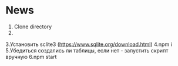 # News
1. Clone directory
2. <br>
3.Установить sclite3 (https://www.sqlite.org/download.html)
4.npm i
5.Убедиться создались ли таблицы, если нет - запустить скрипт вручную
6.npm start
